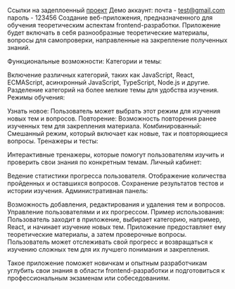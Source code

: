 Ссылки на задеплоенный [проект](http://89.111.168.54:3000/)
Демо аккаунт: 
почта - test@gmail.com
пароль - 123456
Создание веб-приложения, предназначенного для обучения теоретическим аспектам frontend-разработки. Приложение будет включать в себя разнообразные теоретические материалы, вопросы для самопроверки, направленные на закрепление полученных знаний.

Функциональные возможности:
Категории и темы:

Включение различных категорий, таких как JavaScript, React, ECMAScript, асинхронный JavaScript, TypeScript, Node.js и другие.
Разделение категорий на более мелкие темы для удобства изучения.
Режимы обучения:

Узнать новое: Пользователь может выбрать этот режим для изучения новых тем и вопросов.
Повторение: Возможность повторения ранее изученных тем для закрепления материала.
Комбинированный: Смешанный режим, который включает как новые, так и повторяющиеся вопросы.
Тренажеры и тесты:

Интерактивные тренажеры, которые помогут пользователям изучить и проверить свои знания по конкретным темам.
Личный кабинет:

Ведение статистики прогресса пользователя.
Отображение количества пройденных и оставшихся вопросов.
Сохранение результатов тестов и истории изучения.
Административная панель:

Возможность добавления, редактирования и удаления тем и вопросов.
Управление пользователями и их прогрессом.
Пример использования:
Пользователь заходит в приложение, выбирает категорию, например, React, и начинает изучение новых тем. Приложение предоставляет ему теоретические материалы, а затем проверочные вопросы. Пользователь может отслеживать свой прогресс и возвращаться к изучению сложных тем для их лучшего понимания и закрепления.

Такое приложение поможет новичкам и опытным разработчикам углубить свои знания в области frontend-разработки и подготовиться к профессиональным экзаменам или собеседованиям.
